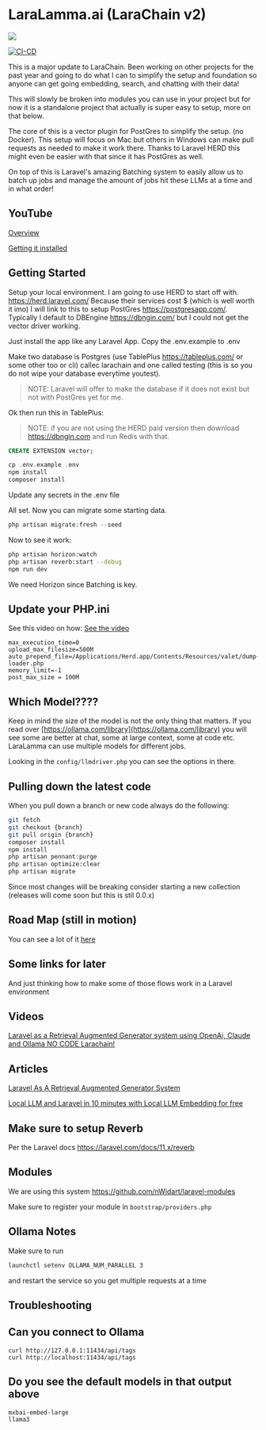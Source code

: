 # LaraLamma.ai (LaraChain v2)

![](docs/images/LaraLamma.png)

[![CI-CD](https://github.com/LlmLaraHub/laralamma/actions/workflows/ci-cd.yml/badge.svg)](https://github.com/LlmLaraHub/laralamma/actions/workflows/ci-cd.yml)


This is a major update to LaraChain. Been working on other projects for the past year and going to do what I can to simplify the setup and foundation so anyone can get going embedding, search, and chatting with their data!

This will slowly be broken into modules you can use in your project but for now it is a standalone project that actually is super easy to setup, more on that below.

The core of this is a vector plugin for PostGres to simplify the setup. (no Docker). This setup will focus on Mac but others in Windows can make pull requests as needed to make it work there. Thanks to Laravel HERD this might even be easier with that since it has PostGres as well.

On top of this is Laravel's amazing Batching system to easily allow us to batch up jobs and manage the amount of jobs hit these LLMs at a time and in what order!

## YouTube

[Overview](https://youtu.be/rj5YQLbWF9U)

[Getting it installed](https://youtu.be/SUwI70h5kVY)

## Getting Started



Setup your local environment. I am going to use HERD to start off with. https://herd.laravel.com/
Because their services cost $ (which is well worth it imo) I will link to this to setup PostGres https://postgresapp.com/. Typically I default to DBEngine https://dbngin.com/ but I could not get the vector driver working. 

Just install the app like any Laravel App. Copy the .env.example to .env 

Make two database is Postgres (use TablePlus https://tableplus.com/ or some other too or cli) callec larachain and one called testing (this is so you do not wipe your database everytime youtest).

>NOTE: Laravel will offer to make the database if it does not exist but not with PostGres yet for me.

Ok then run this in TablePlus:

> NOTE: if you are not using the HERD paid version then download https://dbngin.com and run Redis with that.

```sql
CREATE EXTENSION vector;
```

```php 
cp .env.example .env 
npm install
composer install
```

Update any secrets in the .env file

All set. Now you can migrate some starting data.

```php 
php artisan migrate:fresh --seed
```

Now to see it work:

```bash
php artisan horizon:watch
php artisan reverb:start --debug
npm run dev
```

We need Horizon since Batching is key.

## Update your PHP.ini 

See this video on how:
[See the video](https://www.youtube.com/watch?v=aTuw6W_8CPE)

```
max_execution_time=0
upload_max_filesize=500M
auto_prepend_file=/Applications/Herd.app/Contents/Resources/valet/dump-loader.php
memory_limit=-1
post_max_size = 100M
```

## Which Model????

Keep in mind the size of the model is not the only thing that matters. If you read over [https://ollama.com/library](https://ollama.com/library)
you will see some are better at chat, some at large context, some at code etc. LaraLamma can use multiple models for different jobs.

Looking in the `config/llmdriver.php` you can see the options in there.


## Pulling down the latest code

When you pull down a branch or new code always do the following:

```bash
git fetch
git checkout {branch}
git pull origin {branch}
composer install
npm install
php artisan pennant:purge
php artisan optimize:clear
php artisan migrate
```

Since most changes will be breaking consider starting a new collection (releases will come soon but this is stil 0.0.x)





## Road Map (still in motion)

You can see a lot of it [here](https://github.com/orgs/LlmLaraHub/projects/1)



## Some links for later
And just thinking how to make some of those flows work in a Laravel environment

## Videos

[Laravel as a Retrieval Augmented Generator system using OpenAi, Claude and Ollama NO CODE Larachain!](https://www.youtube.com/watch?v=rj5YQLbWF9U&t=8s)

## Articles 
[Laravel As A Retrieval Augmented Generator System](https://medium.com/@alnutile/laravel-as-a-retrieval-augmented-generator-system-f3afb64f86aa)

[Local LLM and Laravel in 10 minutes with Local LLM Embedding for free](https://medium.com/@alnutile/local-llm-and-laravel-in-10-minutes-with-local-llm-embedding-for-free-ac96e49288d2)



## Make sure to setup Reverb 

Per the Laravel docs https://laravel.com/docs/11.x/reverb


## Modules
We are using this system https://github.com/nWidart/laravel-modules

Make sure to register your module in `bootstrap/providers.php`


## Ollama Notes

Make sure to run 
```bash
launchctl setenv OLLAMA_NUM_PARALLEL 3
```
and restart the service so you get multiple requests at a time


## Troubleshooting

## Can you connect to Ollama
```
curl http://127.0.0.1:11434/api/tags 
curl http://localhost:11434/api/tags
```

## Do you see the default models in that output above

```
mxbai-embed-large
llama3
```


```
